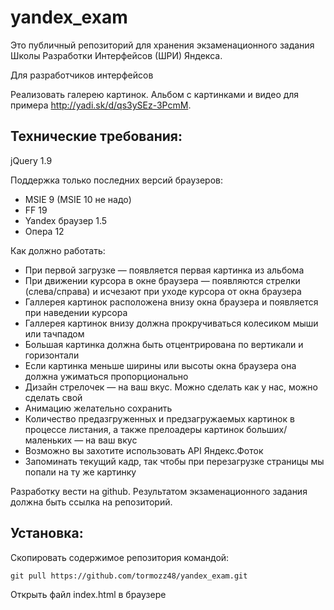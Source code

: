 yandex_exam
===========

Это публичный репозиторий для хранения экзаменационного задания Школы Разработки Интерфейсов (ШРИ) Яндекса.

Для разработчиков интерфейсов

Реализовать галерею картинок. Альбом с картинками и видео для примера http://yadi.sk/d/qs3ySEz-3PcmM.

## Технические требования:

jQuery 1.9

Поддержка только последних версий браузеров:

* MSIE 9 (MSIE 10 не надо)
* FF 19
* Yandex браузер 1.5
* Опера 12

Как должно работать:

* При первой загрузке — появляется первая картинка из альбома
* При движении курсора в окне браузера — появляются стрелки (слева/справа) и исчезают при уходе курсора от окна браузера
* Галлерея картинок расположена внизу окна браузера и появляется при наведении курсора
* Галлерея картинок внизу должна прокручиваться колесиком мыши или тачпадом
* Большая картинка должна быть отцентрирована по вертикали и горизонтали
* Если картинка меньше ширины или высоты окна браузера она должна ужиматься пропорционально
* Дизайн стрелочек — на ваш вкус. Можно сделать как у нас, можно сделать свой
* Анимацию желательно сохранить
* Количество предазгруженных и предзагружаемых картинок в процессе листания, а также прелоадеры картинок больших/маленьких — на ваш вкус
* Возможно вы захотите использовать API Яндекс.Фоток
* Запоминать текущий кадр, так чтобы при перезагрузке страницы мы попали на ту же картинку
 
Разработку вести на github. Результатом экзаменационного задания должна быть ссылка на репозиторий.

## Установка:

Скопировать содержимое репозитория командой:
```
git pull https://github.com/tormozz48/yandex_exam.git
```
Открыть файл index.html в браузере
